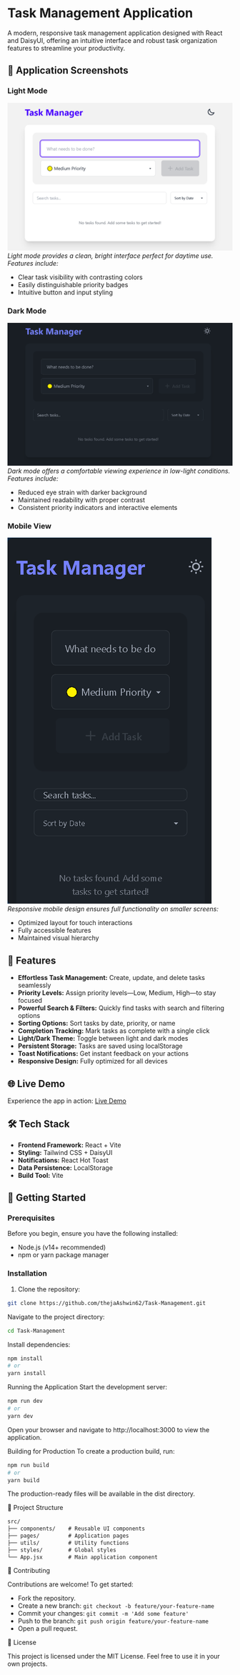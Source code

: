 # Task Management Application

A modern, responsive task management application designed with React and DaisyUI, offering an intuitive interface and robust task organization features to streamline your productivity.

## 📸 Application Screenshots

### Light Mode
![Light Mode](src/assets/screenshots/lightMode.png)
*Light mode provides a clean, bright interface perfect for daytime use. Features include:*
- Clear task visibility with contrasting colors
- Easily distinguishable priority badges
- Intuitive button and input styling

### Dark Mode
![Dark Mode](src/assets/screenshots/darkMode.png)
*Dark mode offers a comfortable viewing experience in low-light conditions. Features include:*
- Reduced eye strain with darker background
- Maintained readability with proper contrast
- Consistent priority indicators and interactive elements

### Mobile View
![Mobile View](src/assets/screenshots/mobile.png)
*Responsive mobile design ensures full functionality on smaller screens:*
- Optimized layout for touch interactions
- Fully accessible features
- Maintained visual hierarchy

## 🚀 Features

- **Effortless Task Management:** Create, update, and delete tasks seamlessly
- **Priority Levels:** Assign priority levels—Low, Medium, High—to stay focused
- **Powerful Search & Filters:** Quickly find tasks with search and filtering options
- **Sorting Options:** Sort tasks by date, priority, or name
- **Completion Tracking:** Mark tasks as complete with a single click
- **Light/Dark Theme:** Toggle between light and dark modes
- **Persistent Storage:** Tasks are saved using localStorage
- **Toast Notifications:** Get instant feedback on your actions
- **Responsive Design:** Fully optimized for all devices

## 🌐 Live Demo

Experience the app in action: [Live Demo](https://task-managerio.netlify.app/)

## 🛠 Tech Stack

- **Frontend Framework:** React + Vite
- **Styling:** Tailwind CSS + DaisyUI
- **Notifications:** React Hot Toast
- **Data Persistence:** LocalStorage
- **Build Tool:** Vite

## 📖 Getting Started

### Prerequisites

Before you begin, ensure you have the following installed:
- Node.js (v14+ recommended)
- npm or yarn package manager

### Installation

1. Clone the repository:

```bash
git clone https://github.com/thejaAshwin62/Task-Management.git
```

Navigate to the project directory:

```bash
cd Task-Management
```

Install dependencies:

```bash
npm install
# or
yarn install
```

Running the Application
Start the development server:

```bash
npm run dev
# or
yarn dev
```

Open your browser and navigate to http://localhost:3000 to view the application.

Building for Production
To create a production build, run:

```bash
npm run build
# or
yarn build
```

The production-ready files will be available in the dist directory.

📂 Project Structure

```plaintext
src/
├── components/    # Reusable UI components
├── pages/         # Application pages
├── utils/         # Utility functions
├── styles/        # Global styles
└── App.jsx        # Main application component
```

🤝 Contributing

Contributions are welcome! To get started:

- Fork the repository.
- Create a new branch: `git checkout -b feature/your-feature-name`
- Commit your changes: `git commit -m 'Add some feature'`
- Push to the branch: `git push origin feature/your-feature-name`
- Open a pull request.

📜 License

This project is licensed under the MIT License. Feel free to use it in your own projects.


